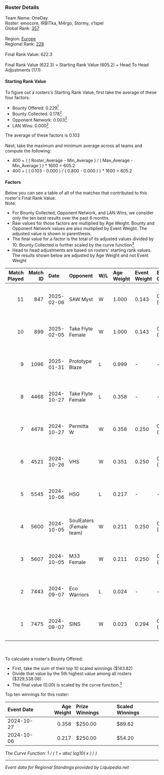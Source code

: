 ### Roster Details<br />
Team Name: OneDay<br />
Roster: emocore, IRBITka, M4rgo, Stormy, v1spel<br />
Global Rank: [357](../standings_global.md)<br />
<br />
Region: [Europe]( ../standings_europe.md)<br />
Regional Rank: [228]( ../standings_europe.md)<br />
<br />
Final Rank Value:  622.3<br />
<br />
Final Rank Value (622.3) = Starting Rank Value (605.2) + Head To Head Adjustments (17.1)<br />

#### Starting Rank Value<br />
To figure out a rosters's Starting Rank Value, first take the average of these four factors:<br />
- Bounty Offered: 0.229[<sup>1</sup>](#table2)
- Bounty Collected: 0.178[<sup>2</sup>](#table1)
- Opponent Network: 0.003[<sup>2</sup>](#table1)
- LAN Wins: 0.000[<sup>2</sup>](#table1)

The average of these factors is 0.103<br />
<br />
Next, take the maximum and minimum average across all teams and compute the following:<br />
- 400 + ( ( Roster_Average - Min_Average ) / ( Max_Average - Min_Average ) ) * 1600 = 605.2
- 400 + ( ( 0.103 - 0.000 ) / ( 0.800 - 0.000 ) ) * 1600 = 605.2


#### Factors<br />
Below you can see a table of all of the matches that contributed to this roster's Final Rank Value.<br />
Note:<br />

- For Bounty Collected, Opponent Network, and LAN Wins, we consider only the ten best results over the past 6 months.
- Raw values for those factors are multiplied by Age Weight. Bounty and Opponent Network values are also multiplied by Event Weight. The adjusted value is shown in parenthesis.
- The final value for a factor is the total of its adjusted values divided by 10. Bounty Collected is further scaled by the curve function[<sup>3</sup>](#curveFunction)
- Head to head adjustments are based on rosters' starting rank values. The results shown below are adjusted by Age Weight and not Event Weight
<span id="table1"></span><br />


| Match Played | Match ID | Date       | Opponent                 | W/L | Age Weight | Event Weight | Bounty Collected | Opponent Network | LAN Wins  | H2H Adj. | Roster                                      |
| -: | -: | :- | :- | :- | :- | :- | :- | :- | :- | -: | :- |
|           11 |      847 | 2025-02-06 | SAW Myst                 | W   | 1.000      | 0.143        | 0.000 (0.000)    | 0.094 (0.013)    | 0 (0.000) |    11.05 | emocore, IRBITka, M4rgo, Stormy, v1spel     |
|           10 |      899 | 2025-02-05 | Take Flyte Female        | W   | 1.000      | 0.143        | 0.000 (0.000)    | 0.000 (0.000)    | 0 (0.000) |     7.39 | emocore, IRBITka, M4rgo, Stormy, v1spel     |
|            9 |     1096 | 2025-01-31 | Prototype Blaze          | L   | 0.999      | -            | -                | -                | -         |    -5.65 | emocore, IRBITka, M4rgo, Stormy, v1spel     |
|            8 |     4468 | 2024-10-27 | Take Flyte Female        | L   | 0.358      | -            | -                | -                | -         |    -4.64 | ayaka, IRBITka, M4rgo, tenweri, v1spel      |
|            7 |     4478 | 2024-10-27 | Permitta W               | W   | 0.358      | 0.250        | 0.003 (0.000)    | 0.169 (0.015)    | 0 (0.000) |     6.20 | ayaka, IRBITka, M4rgo, tenweri, v1spel      |
|            6 |     4521 | 2024-10-26 | VHS                      | W   | 0.351      | 0.250        | 0.000 (0.000)    | 0.000 (0.000)    | 0 (0.000) |     2.65 | ayaka, IRBITka, M4rgo, tenweri, v1spel      |
|            5 |     5545 | 2024-10-06 | HSG                      | L   | 0.217      | -            | -                | -                | -         |    -3.09 | IRBITka, M4rgo, tenweri, turboxgirl, v1spel |
|            4 |     5600 | 2024-10-05 | SoulEaters (Female team) | W   | 0.211      | 0.250        | 0.000 (0.000)    | 0.010 (0.001)    | 0 (0.000) |     1.61 | IRBITka, M4rgo, tenweri, turboxgirl, v1spel |
|            3 |     5607 | 2024-10-05 | M33 Female               | W   | 0.211      | 0.250        | 0.000 (0.000)    | 0.000 (0.000)    | 0 (0.000) |     1.59 | IRBITka, M4rgo, tenweri, turboxgirl, v1spel |
|            2 |     7443 | 2024-09-07 | Eco Warriors             | L   | 0.024      | -            | -                | -                | -         |    -0.19 | IRBITka, M4rgo, tenweri, turboxgirl, v1spel |
|            1 |     7475 | 2024-09-07 | SINS                     | W   | 0.023      | 0.294        | 0.000 (0.000)    | 0.000 (0.000)    | 0 (0.000) |     0.17 | IRBITka, M4rgo, tenweri, turboxgirl, v1spel |

<br />
<span id="table2"></span><br />
To calculate a roster's Bounty Offered:<br />

- First, take the sum of their top 10 scaled winnings ($143.82)
- Divide that value by the 5th highest value among all rosters ($329,538.08)
- The final value (0.00) is scaled by the curve function.[<sup>3</sup>](#curveFunction)

Top ten winnings for this roster:<br />

| Event Date | Age Weight | Prize Winnings | Scaled Winnings |
| :- | -: | :- | :- |
| 2024-10-27 |      0.358 | $250.00        | $89.62          |
| 2024-10-06 |      0.217 | $250.00        | $54.20          |


<span id="curveFunction"></span>_The Curve Function: 1 / ( 1 + abs( log10( x ) ) )_<br />

---
_Event data for Regional Standings provided by Liquipedia.net_<br />
